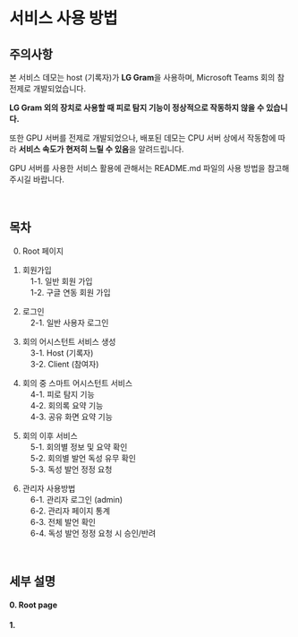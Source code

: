 # 서비스 사용 방법

## 주의사항

본 서비스 데모는 host (기록자)가 **LG Gram**을 사용하며, Microsoft Teams 회의 참 전제로 개발되었습니다.

**LG Gram 외의 장치로 사용할 때 피로 탐지 기능이 정상적으로 작동하지 않을 수 있습니다.**

또한 GPU 서버를 전제로 개발되었으나, 배포된 데모는 CPU 서버 상에서 작동함에 따라 **서비스 속도가 현저히 느릴 수 있음**을 알려드립니다.

GPU 서버를 사용한 서비스 활용에 관해서는 README.md 파일의 사용 방법을 참고해주시길 바랍니다.

<br/>

## 목차

0. Root 페이지
1. 회원가입<br/>
&emsp;1-1. 일반 회원 가입<br/>
&emsp;1-2. 구글 연동 회원 가입<br/>
2. 로그인<br/>
&emsp;2-1. 일반 사용자 로그인<br/>
3. 회의 어시스턴트 서비스 생성<br/>
&emsp;3-1. Host (기록자)<br/>
&emsp;3-2. Client (참여자)<br/>
4. 회의 중 스마트 어시스턴트 서비스<br/>
&emsp;4-1. 피로 탐지 기능<br/>
&emsp;4-2. 회의록 요약 기능<br/>
&emsp;4-3. 공유 화면 요약 기능<br/>
5. 회의 이후 서비스<br/>
&emsp;5-1. 회의별 정보 및 요약 확인<br/>
&emsp;5-2. 회의별 발언 독성 유무 확인<br/>
&emsp;5-3. 독성 발언 정정 요청<br/>

6. 관리자 사용방법<br/>
&emsp;6-1. 관리자 로그인 (admin)<br/>
&emsp;6-2. 관리자 페이지 통계 <br/>
&emsp;6-3. 전체 발언 확인<br/>
&emsp;6-4. 독성 발언 정정 요청 시 승인/반려<br/>
<br/>

## 세부 설명

#### 0. Root page

#### 1. 
